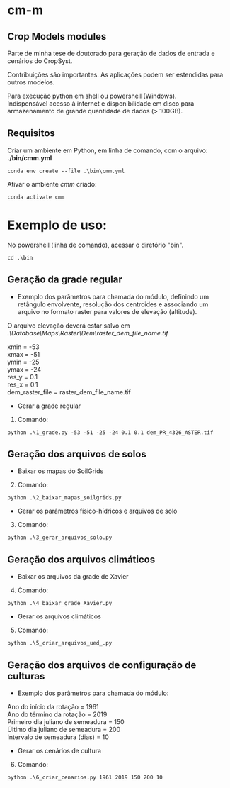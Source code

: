 # cm-m
## Crop Models modules


Parte de minha tese de doutorado para geração de dados de entrada e cenários do CropSyst.

Contribuições são importantes. As aplicações podem ser estendidas para outros modelos.


Para execução python em shell ou powershell (Windows).  
Indispensável acesso à internet e disponibilidade em disco para armazenamento de grande quantidade de dados (> 100GB).

## Requisitos
Criar um ambiente em Python, em linha de comando, com o arquivo: **./bin/cmm.yml**

```
conda env create --file .\bin\cmm.yml
```

Ativar o ambiente _cmm_ criado:

```
conda activate cmm
```

# Exemplo de uso:
No powershell (linha de comando), acessar o diretório "bin".
```
cd .\bin
```
## Geração da grade regular

- Exemplo dos parâmetros para chamada do módulo, definindo um retângulo envolvente, resolução dos centroides e associando um arquivo no formato raster para valores de elevação (altitude).  

O arquivo elevação deverá estar salvo em _.\Database\Maps\Raster\Dem\raster_dem_file_name.tif_  

xmin = -53  
xmax = -51  
ymin = -25  
ymax = -24  
res_y = 0.1  
res_x = 0.1  
dem_raster_file = raster_dem_file_name.tif

- Gerar a grade regular 

1. Comando:
```
python .\1_grade.py -53 -51 -25 -24 0.1 0.1 dem_PR_4326_ASTER.tif
```

## Geração dos arquivos de solos

- Baixar os mapas do SoilGrids

2. Comando:
```
python .\2_baixar_mapas_soilgrids.py
```
- Gerar os parâmetros físico-hídricos e arquivos de solo

3. Comando:
```
python .\3_gerar_arquivos_solo.py
```

## Geração dos arquivos climáticos

- Baixar os arquivos da grade de Xavier

4. Comando:
```
python .\4_baixar_grade_Xavier.py
```
- Gerar os arquivos climáticos

5. Comando:
```
python .\5_criar_arquivos_ued_.py
```

## Geração dos arquivos de configuração de culturas

- Exemplo dos parâmetros para chamada do módulo:

Ano do início da rotação = 1961  
Ano do término da rotação = 2019  
Primeiro dia juliano de semeadura = 150  
Último dia juliano de semeadura = 200  
Intervalo de semeadura (dias) = 10  

- Gerar os cenários de cultura

6. Comando:
```
python .\6_criar_cenarios.py 1961 2019 150 200 10
```